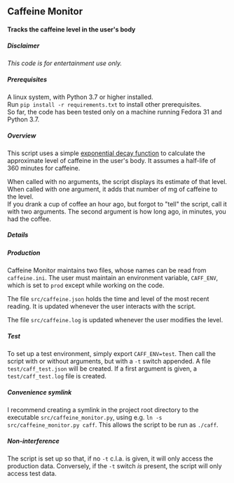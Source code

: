 ## Caffeine Monitor

#### Tracks the caffeine level in the user's body

##### Disclaimer
*This code is for entertainment use only.*

##### Prerequisites
A linux system, with Python 3.7 or higher installed.  
Run `pip install -r requirements.txt` to install other prerequisites.  
So far, the code has been tested only on a machine running Fedora 31 and Python 3.7.  

##### Overview
This script uses a simple 
[exponential decay function](https://github.com/jazcap53/caffeine_monitor/blob/2d2dd2927cc8e5b97806ce00d0a0c1c0ccc6c0eb/src/caffeine_monitor.py#L79-L80) 
to calculate the approximate level of
caffeine in the user's body. It assumes a half-life of 360 minutes for caffeine.  

When called with no arguments, the script displays its estimate of that level.  
When called with one argument, it adds that number of mg of caffeine to the level.  
If you drank a cup of coffee an hour ago, but forgot to "tell" the script, call it with
two arguments. The second argument is how long ago, in minutes, you had the coffee.

##### Details
##### Production
Caffeine Monitor maintains two files, whose names can be read from `caffeine.ini`. The user
must maintain an environment variable, `CAFF_ENV`, which is set to `prod` except while
working on the code.

The file `src/caffeine.json` holds the time and level of the most recent reading. It is updated
whenever the user interacts with the script.  

The file `src/caffeine.log` is updated whenever the user modifies the level.

##### Test
To set up a test environment, simply export `CAFF_ENV=test`.  Then call the script
with or without arguments, but with a `-t` switch appended. A file `test/caff_test.json`
will be created. If a first argument is given, a `test/caff_test.log` file is created. 

##### Convenience symlink
I recommend creating a symlink in the project root directory to the 
executable `src/caffeine_monitor.py`, using e.g. `ln -s src/caffeine_monitor.py caff`.
This allows the script to be run as `./caff`.

##### Non-interference
The script is set up so that, if no `-t` c.l.a. is given, it will only access the 
production data. Conversely, if the `-t` switch *is* present, the script will only
access test data.
